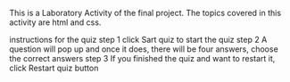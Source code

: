This is a Laboratory Activity of the final project.
The topics covered in this activity are html and css.

instructions for the quiz
step 1
click Sart quiz to start the quiz
step 2
A question will pop up and once it does, there will be four answers, choose the correct answers
step 3
If you finished the quiz and want to restart it, click Restart quiz button
